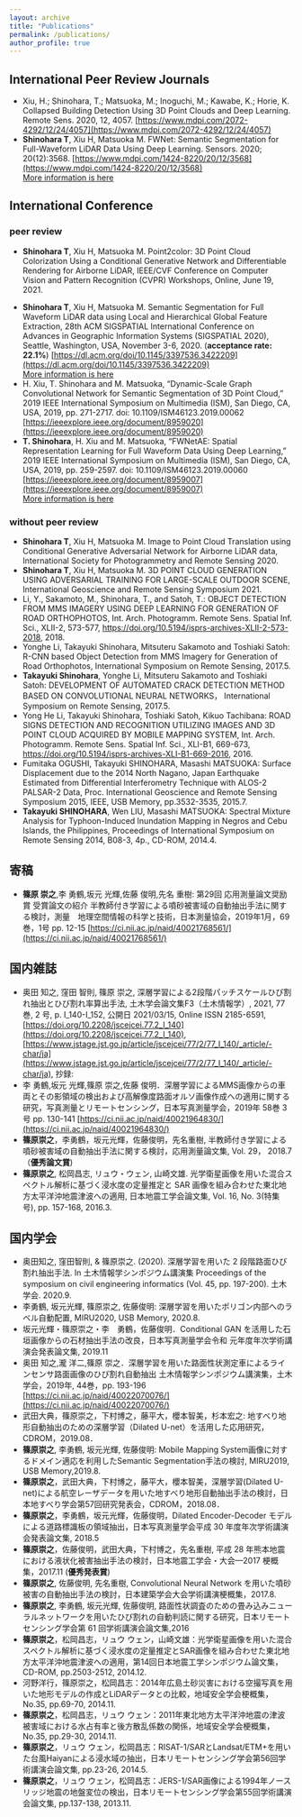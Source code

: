 ```yaml
---
layout: archive
title: "Publications"
permalink: /publications/
author_profile: true
---
```

 
## International Peer Review Journals
* Xiu, H.; Shinohara, T.; Matsuoka, M.; Inoguchi, M.; Kawabe, K.; Horie, K. Collapsed Building Detection Using 3D Point Clouds and Deep Learning. Remote Sens. 2020, 12, 4057. [https://www.mdpi.com/2072-4292/12/24/4057](https://www.mdpi.com/2072-4292/12/24/4057)  
* __Shinohara T__, Xiu H, Matsuoka M. FWNet: Semantic Segmentation for Full-Waveform LiDAR Data Using Deep Learning. Sensors. 2020; 20(12):3568. [https://www.mdpi.com/1424-8220/20/12/3568](https://www.mdpi.com/1424-8220/20/12/3568)   
[More information is here](https://shnhrtkyk.github.io/publication/2020-06-24-paper-title-number-2)
 
 

## International Conference 
### peer review
*  __Shinohara T__, Xiu H, Matsuoka M. Point2color: 3D Point Cloud Colorization Using a Conditional Generative Network and Differentiable Rendering for Airborne LiDAR, IEEE/CVF Conference on Computer Vision and Pattern Recognition (CVPR) Workshops, Online, June 19, 2021. 
<!--[More information is here](https://shnhrtkyk.github.io/publication/2021-06-19-paper-title-number-5)-->
*  __Shinohara T__, Xiu H, Matsuoka M. Semantic Segmentation for Full Waveform LiDAR data using Local and Hierarchical Global Feature Extraction, 28th ACM SIGSPATIAL International Conference on Advances in Geographic Information Systems (SIGSPATIAL 2020), Seattle, Washington, USA, November 3-6, 2020. (__acceptance rate: 22.1%__) [https://dl.acm.org/doi/10.1145/3397536.3422209](https://dl.acm.org/doi/10.1145/3397536.3422209)  
[More information is here](https://shnhrtkyk.github.io/publication/2020-11-06-paper-title-number-3)
* H. Xiu, T. Shinohara and M. Matsuoka, “Dynamic-Scale Graph Convolutional Network for Semantic Segmentation of 3D Point Cloud,” 2019 IEEE International Symposium on Multimedia (ISM), San Diego, CA, USA, 2019, pp. 271-2717.
doi: 10.1109/ISM46123.2019.00062 [https://ieeexplore.ieee.org/document/8959020](https://ieeexplore.ieee.org/document/8959020)
* __T. Shinohara__, H. Xiu and M. Matsuoka, “FWNetAE: Spatial Representation Learning for Full Waveform Data Using Deep Learning,” 2019 IEEE International Symposium on Multimedia (ISM), San Diego, CA, USA, 2019, pp. 259-2597.
doi: 10.1109/ISM46123.2019.00060 [https://ieeexplore.ieee.org/document/8959007](https://ieeexplore.ieee.org/document/8959007)  
[More information is here](https://shnhrtkyk.github.io/publication/2019-12-09-paper-title-number-1)


### without peer review
*  __Shinohara T__, Xiu H, Matsuoka M. Image to Point Cloud Translation using Conditional Generative Adversarial Network for Airborne LiDAR data, International Society for Photogrammetry and Remote Sensing 2020.
*  __Shinohara T__, Xiu H, Matsuoka M. 3D POINT CLOUD GENERATION USING ADVERSARIAL TRAINING FOR LARGE-SCALE OUTDOOR SCENE, International Geoscience and Remote Sensing Symposium 2021.
* Li, Y., Sakamoto, M., Shinohara, T., and Satoh, T.: OBJECT DETECTION FROM MMS IMAGERY USING DEEP LEARNING FOR GENERATION OF ROAD ORTHOPHOTOS, Int. Arch. Photogramm. Remote Sens. Spatial Inf. Sci., XLII-2, 573-577, https://doi.org/10.5194/isprs-archives-XLII-2-573-2018, 2018.
* Yonghe Li, Takayuki Shinohara, Mitsuteru Sakamoto and Toshiaki Satoh: R-CNN based Object Detection from MMS Imagery for Generation of Road Orthophotos, International Symposium on Remote Sensing, 2017.5.
* __Takayuki Shinohara__, Yonghe Li, Mitsuteru Sakamoto and Toshiaki Satoh: DEVELOPMENT OF AUTOMATED CRACK DETECTION METHOD BASED ON CONVOLUTIONAL NEURAL NETWORKS， International Symposium on Remote Sensing, 2017.5.
* Yong He Li, Takayuki Shinohara, Toshiaki Satoh, Kikuo Tachibana: ROAD SIGNS DETECTION AND RECOGNITION UTILIZING IMAGES AND 3D POINT CLOUD ACQUIRED BY MOBILE MAPPING SYSTEM, Int. Arch. Photogramm. Remote Sens. Spatial Inf. Sci., XLI-B1, 669-673, https://doi.org/10.5194/isprs-archives-XLI-B1-669-2016, 2016.
* Fumitaka OGUSHI, Takayuki SHINOHARA, Masashi MATSUOKA: Surface Displacement due to the 2014 North Nagano, Japan Earthquake Estimated from Differential Interferometry Technique with ALOS-2 PALSAR-2 Data, Proc. International Geoscience and Remote Sensing Symposium 2015, IEEE, USB Memory, pp.3532-3535, 2015.7.
* __Takayuki SHINOHARA__, Wen LIU, Masashi MATSUOKA: Spectral Mixture Analysis for Typhoon-Induced Inundation Mapping in Negros and Cebu Islands, the Philippines, Proceedings of International Symposium on Remote Sensing 2014, B08-3, 4p., CD-ROM, 2014.4.



## 寄稿
* __篠原 崇之__,李 勇鶴,坂元 光輝,佐藤 俊明,先名 重樹: 第29回 応用測量論文奨励賞 受賞論文の紹介 半教師付き学習による噴砂被害域の自動抽出手法に関する検討，測量　地理空間情報の科学と技術，日本測量協会，2019年1月，69巻，1号	 pp. 12-15	[https://ci.nii.ac.jp/naid/40021768561/](https://ci.nii.ac.jp/naid/40021768561/)	


## 国内雑誌
* 奥田 知之, 窪田 智則, 篠原 崇之, 深層学習による2段階パッチスケールひび割れ抽出とひび割れ率算出手法, 土木学会論文集F3（土木情報学）, 2021, 77 巻, 2 号, p. I_140-I_152, 公開日 2021/03/15, Online ISSN 2185-6591, [https://doi.org/10.2208/jscejcei.77.2_I_140](https://doi.org/10.2208/jscejcei.77.2_I_140), [https://www.jstage.jst.go.jp/article/jscejcei/77/2/77_I_140/_article/-char/ja](https://www.jstage.jst.go.jp/article/jscejcei/77/2/77_I_140/_article/-char/ja), 抄録:
* 李 勇鶴,坂元 光輝,篠原 崇之,佐藤 俊明．深層学習によるMMS画像からの車両とその影領域の検出および高解像度路面オルソ画像作成への適用に関する研究，写真測量とリモートセンシング，日本写真測量学会，2019年	58巻 3号 pp. 130-141	[https://ci.nii.ac.jp/naid/40021964830/](https://ci.nii.ac.jp/naid/40021964830/)
* __篠原崇之__，李勇鶴，坂元光輝，佐藤俊明，先名重樹, 半教師付き学習による噴砂被害域の自動抽出手法に関する検討，応用測量論文集, Vol. 29， 2018.7　（__優秀論文賞__) 
* __篠原崇之__, 松岡昌志, リュウ・ウェン, 山崎文雄. 光学衛星画像を用いた混合スペクトル解析に基づく浸水度の定量推定と SAR 画像を組み合わせた東北地方太平洋沖地震津波への適用, 日本地震工学会論文集, Vol. 16, No. 3(特集号), pp. 157-168, 2016.3. 


## 国内学会
* 奥田知之, 窪田智則, & 篠原崇之. (2020). 深層学習を用いた 2 段階路面ひび割れ抽出手法. In 土木情報学シンポジウム講演集 Proceedings of the symposium on civil engineering informatics (Vol. 45, pp. 197-200). 土木学会. 2020.9.
* 李勇鶴, 坂元光輝, 篠原崇之, 佐藤俊明:  深層学習を用いたポリゴン内部へのラベル自動配置, MIRU2020, USB Memory, 2020.8.
* 坂元光輝・篠原崇之・李　勇鶴，佐藤俊明．Conditional GAN を活用した石垣画像からの石材抽出手法の改良，日本写真測量学会令和 元年度年次学術講演会発表論文集, 2019.11
* 奥田 知之,瀧 洋二,篠原 崇之．深層学習を用いた路面性状測定車によるラインセンサ路面画像のひび割れ自動抽出	土木情報学シンポジウム講演集，土木学会，2019年, 44巻，pp. 193-196	[https://ci.nii.ac.jp/naid/40022070076/](https://ci.nii.ac.jp/naid/40022070076/)	
* 武田大典，篠原崇之，下村博之，藤平大，櫻本智美，杉本宏之: 地すべり地形自動抽出のための深層学習（Dilated U-net）を活用した応用研究，CDROM，2019.08．
* __篠原崇之__, 李勇鶴, 坂元光輝, 佐藤俊明: Mobile Mapping System画像に対するドメイン適応を利用したSemantic Segmentation手法の検討, MIRU2019, USB Memory,2019.8.
* __篠原崇之__，武田大典，下村博之，藤平大，櫻本智美，深層学習(Dilated U-net)による航空レーザデータを用いた地すべり地形自動抽出手法の検討，日本地すべり学会第57回研究発表会，CDROM，2018.08．
* __篠原崇之__，李勇鶴，坂元光輝，佐藤俊明，Dilated Encoder-Decoder モデルによる道路標識板の領域抽出，日本写真測量学会平成 30 年度年次学術講演会発表論文集, 2018.5
* __篠原崇之__，佐藤俊明，武田大典，下村博之，先名重樹, 平成 28 年熊本地震における液状化被害抽出手法の検討，日本地震工学会・大会—2017 梗概集，2017.11 (__優秀発表賞__) 
* __篠原崇之__, 佐藤俊明, 先名重樹, Convolutional Neural Network を用いた噴砂被害の自動抽出手法の検討，日本建築学会大会学術講演梗概集，2017.8. 
* __篠原崇之__, 李勇鶴, 坂元光輝, 佐藤俊明, 路面性状調査のための畳み込みニューラルネットワークを用いたひび割れの自動判読に関する研究，日本リモートセンシング学会第 61 回学術講演会論文集,2016 
* __篠原崇之__，松岡昌志，リュウ ウェン，山崎文雄：光学衛星画像を用いた混合スペクトル解析に基づく浸水度の定量推定とSAR画像を組み合わせた東北地方太平洋沖地震津波への適用，第14回日本地震工学シンポジウム論文集，CD-ROM, pp.2503-2512, 2014.12.
* 河野洋行，篠原崇之，松岡昌志：2014年広島土砂災害における空撮写真を用いた地形モデルの作成とLiDARデータとの比較，地域安全学会梗概集，No.35, pp.69-70, 2014.11.
* __篠原崇之__，松岡昌志，リュウ ウェン：2011年東北地方太平洋沖地震の津波被害域における水占有率と後方散乱係数の関係，地域安全学会梗概集，No.35, pp.29-30, 2014.11.
* __篠原崇之__，リュウ ウェン，松岡昌志：RISAT-1/SARとLandsat/ETM+を用いた台風Haiyanによる浸水域の抽出，日本リモートセンシング学会第56回学術講演会論文集, pp.23-26, 2014.5.
* __篠原崇之__，リュウ ウェン，松岡昌志：JERS-1/SAR画像による1994年ノースリッジ地震の地盤変位の検出，日本リモートセンシング学会第55回学術講演会論文集, pp.137-138, 2013.11.






